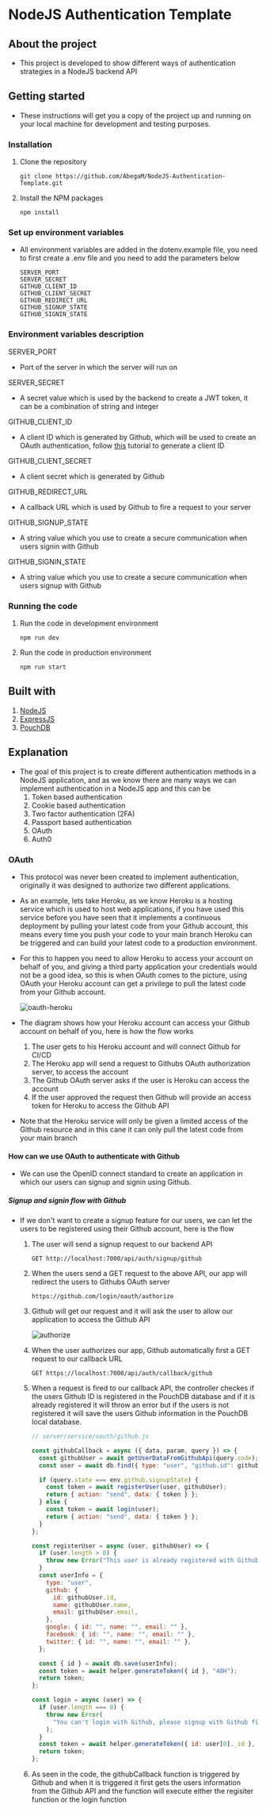 # NodeJS Authentication Template 

## About the project 

* This project is developed to show different ways of authentication strategies in a NodeJS backend API

## Getting started 

* These instructions will get you a copy of the project up and running on your local machine for development and testing purposes.

### Installation 

1. Clone the repository 

   ```
   git clone https://github.com/AbegaM/NodeJS-Authentication-Template.git
   ```

2. Install the NPM packages 

   ```
   npm install
   ```

### Set up environment variables 

* All environment variables are added in the dotenv.example file, you need to first create a .env file and you need to add the parameters below 

  ```
  SERVER_PORT
  SERVER_SECRET
  GITHUB_CLIENT_ID
  GITHUB_CLIENT_SECRET
  GITHUB_REDIRECT_URL
  GITHUB_SIGNUP_STATE
  GITHUB_SIGNIN_STATE
  
  ```

### Environment variables description

SERVER_PORT 

* Port of the server in which the server will run on 

SERVER_SECRET 

* A secret value which is used by the backend to create a JWT token, it can be a combination of string and integer 

GITHUB_CLIENT_ID 

* A client ID which is generated by Github, which will be used to create an OAuth authentication, follow [this](https://docs.github.com/en/developers/apps/building-oauth-apps/creating-an-oauth-app) tutorial to generate a client ID

GITHUB_CLIENT_SECRET 

* A client secret which is generated by Github 

GITHUB_REDIRECT_URL 

* A callback URL which is used by Github to fire a request to your server 

GITHUB_SIGNUP_STATE 

* A string value which you use to create a secure communication when users signin with Github

GITHUB_SIGNIN_STATE 

* A string value which you use to create a secure communication when users signup with Github

### Running the code 

1. Run the code in development environment 

   ```
   npm run dev
   ```

2. Run the code in production environment 

   ```
   npm run start
   ```

## Built with 

1. [NodeJS](https://nodejs.org/en/) 
2. [ExpressJS](https://expressjs.com/)
3. [PouchDB](https://pouchdb.com/)

## Explanation 

* The goal of this project is to create different authentication methods in a NodeJS application, and as we know there are many ways we can implement authentication in a NodeJS app and this can be 
  1. Token based authentication 
  2. Cookie based authentication 
  3. Two factor authentication (2FA)
  4. Passport based authentication
  5. OAuth 
  6. Auth0 
   

### OAuth 

* This protocol was never been created to implement authentication, originally it was designed to authorize two different applications. 

* As an example, lets take Heroku, as we know Heroku is a hosting service which is used to host web applications, if you have used this service before you have seen that it implements a continuous deployment by pulling your latest code from your Github account, this means every time you push your code to your main branch Heroku can be triggered and can build your latest code to a production environment. 

* For this to happen you need to allow Heroku to access your account on behalf of you, and giving a third party application your credentials would not be a good idea, so this is when OAuth comes to the picture, using OAuth your Heroku account can get a privilege to pull the latest code from your Github account. 

  ![oauth-heroku](./images/oauth_heroku.png)

* The diagram shows how your Heroku account can access your Github account on behalf of you, here is how the flow works 

  1. The user gets to his Heroku account and will connect Github for CI/CD 
  2. The Heroku app will send a request to Githubs OAuth authorization server, to access the account 
  3. The Github OAuth server asks if the user is Heroku can access the account 
  4. If the user approved the request then Github will provide an access token for Heroku to access the Github API

* Note that the Heroku service will only be given a limited access of the Github resource and in this cane it can only pull the latest code from your main branch 

#### How can we use OAuth to authenticate with Github

* We can use the OpenID connect standard to create an application in which our users can signup and signin using Github. 

##### Signup and signin flow with Github

* If we don't want to create a signup feature for our users, we can let the users to be registered using their Github account, here is the flow 

  1. The user will send a signup request to our backend API 

     ```
     GET http://localhost:7000/api/auth/signup/github
     ```

  2. When the users send a GET request to the above API, our app will redirect the users to Githubs OAuth server 

     ```
     https://github.com/login/oauth/authorize
     ```

  3. Github will get our request and it will ask the user to allow our application to access the Github API 

     ![authorize](./images/oauth_authorize.png)

  

  4. When the user authorizes our app, Github automatically first a GET request to our callback URL 

     ```
     GET https://localhost:7000/api/auth/callback/github
     ```

  5. When a request is fired to our callback API, the controller checkes if the users Github ID is registered in the PouchDB database and if it is already registered it will throw an error but if the users is not registered it will save the users Github information in the PouchDB local database. 

     ```js
     // server/service/oauth/github.js
     
     const githubCallback = async ({ data, param, query }) => {
       const githubUser = await getUserDataFromGithubApi(query.code);
       const user = await db.find({ type: "user", "github.id": githubUser.id });
     
       if (query.state === env.github.signupState) {
         const token = await registerUser(user, githubUser);
         return { action: "send", data: { token } };
       } else {
         const token = await login(user);
         return { action: "send", data: { token } };
       }
     };
     
     const registerUser = async (user, githubUser) => {
       if (user.length > 0) {
         throw new Error("This user is already registered with Github");
       }
       const userInfo = {
         type: "user",
         github: {
           id: githubUser.id,
           name: githubUser.name,
           email: githubUser.email,
         },
         google: { id: "", name: "", email: "" },
         facebook: { id: "", name: "", email: "" },
         twitter: { id: "", name: "", email: "" },
       };
     
       const { id } = await db.save(userInfo);
       const token = await helper.generateToken({ id }, "48H");
       return token;
     };
     
     const login = async (user) => {
       if (user.length === 0) {
         throw new Error(
           "You can't login with Github, please signup with Github first"
         );
       }
       const token = await helper.generateToken({ id: user[0]._id }, "48H");
       return token;
     };
     ```

  6. As seen in the code, the githubCallback function is triggered by Github and when it is triggered it first gets the users information from the Github API and the function will execute either the regisiter function or the login function

  

  

